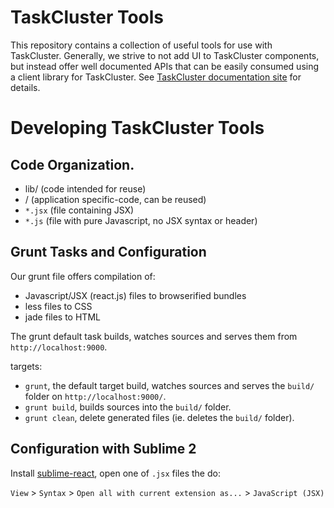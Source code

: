 TaskCluster Tools
=================

This repository contains a collection of useful tools for use with TaskCluster.
Generally, we strive to not add UI to TaskCluster components, but instead offer
well documented APIs that can be easily consumed using a client library for
TaskCluster. See [TaskCluster documentation site](http://docs.taskcluster.net)
for details.


Developing TaskCluster Tools
============================

Code Organization.
-----------------
  - lib/    (code intended for reuse)
  - <app>/  (application specific-code, can be reused)
  - `*.jsx` (file containing JSX)
  - `*.js`  (file with pure Javascript, no JSX syntax or header)



Grunt Tasks and Configuration
-----------------------------
Our grunt file offers compilation of:

 - Javascript/JSX (react.js) files to browserified bundles
 - less files to CSS
 - jade files to HTML

The grunt default task builds, watches sources and serves them from
`http://localhost:9000`.

targets:

  - `grunt`, the default target build, watches sources and serves the `build/`
    folder on `http://localhost:9000/`.
  - `grunt build`, builds sources into the `build/` folder.
  - `grunt clean`, delete generated files (ie. deletes the `build/` folder).


Configuration with Sublime 2
----------------------------
Install [sublime-react](https://github.com/reactjs/sublime-react), open one of
`.jsx` files the do:

`View` > `Syntax` > `Open all with current extension as...` > `JavaScript (JSX)`


